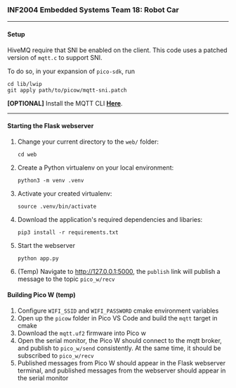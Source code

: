 ### INF2004 Embedded Systems Team 18: Robot Car

---
#### Setup
HiveMQ require that SNI be enabled on the client. This code uses a patched version of `mqtt.c` to support SNI. 

To do so, in your expansion of `pico-sdk`, run

```
cd lib/lwip
git apply path/to/picow/mqtt-sni.patch
```
**[OPTIONAL]**
Install the MQTT CLI **[Here](https://hivemq.github.io/mqtt-cli/docs/installation/)**.

---
#### Starting the Flask webserver

1. Change your current directory to the `web/` folder:
    ```
    cd web
    ```
2. Create a Python virtualenv on your local environment:
    ```
    python3 -m venv .venv
    ```

3. Activate your created virtualenv:
    ```
    source .venv/bin/activate
    ```

4. Download the application's required dependencies and libaries:
    ```
    pip3 install -r requirements.txt
    ```
5. Start the webserver
	```
	python app.py
	``` 
6. (Temp) Navigate to http://127.0.0.1:5000, the `publish` link will publish a message to the topic `pico_w/recv`  

#### Building Pico W (temp)

1. Configure `WIFI_SSID` and `WIFI_PASSWORD` cmake environment variables
2. Open up the `picow` folder in Pico VS Code and build the `mqtt` target in cmake
3. Download the `mqtt.uf2` firmware into Pico w 
4. Open the serial monitor,   the Pico W should connect to the mqtt broker, and publish to `pico_w/send` consistently. At the same time, it should be subscribed to `pico_w/recv`
5. Published messages from Pico W should appear in the Flask webserver terminal, and published messages from the webserver should appear in the serial monitor